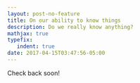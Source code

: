 ```yaml
---
layout: post-no-feature
title: On our ability to know things
description: Do we really know anything?
mathjax: true
typefix:
   indent: true
date: 2017-04-15T03:47:56-05:00
---
```

Check back soon!

